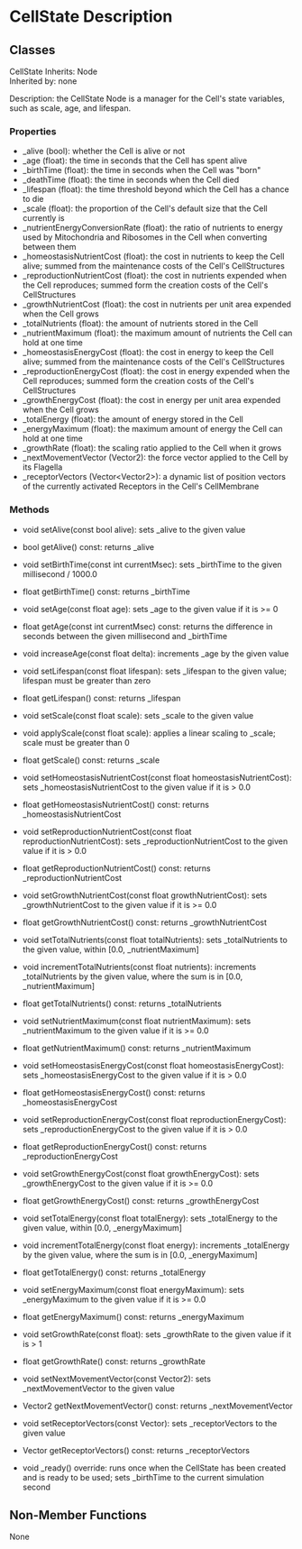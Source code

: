 # CellState Description

## Classes

CellState
Inherits: Node  
Inherited by: none

Description: the CellState Node is a manager for the Cell's state variables, such as scale, age, and lifespan.

### Properties
- _alive (bool): whether the Cell is alive or not
- _age (float): the time in seconds that the Cell has spent alive
- _birthTime (float): the time in seconds when the Cell was "born"
- _deathTime (float): the time in seconds when the Cell died
- _lifespan (float): the time threshold beyond which the Cell has a chance to die
- _scale (float): the proportion of the Cell's default size that the Cell currently is
- _nutrientEnergyConversionRate (float): the ratio of nutrients to energy used by Mitochondria and Ribosomes in the Cell when converting between them
- _homeostasisNutrientCost (float): the cost in nutrients to keep the Cell alive; summed from the maintenance costs of the Cell's CellStructures
- _reproductionNutrientCost (float): the cost in nutrients expended when the Cell reproduces; summed form the creation costs of the Cell's CellStructures
- _growthNutrientCost (float): the cost in nutrients per unit area expended when the Cell grows
- _totalNutrients (float): the amount of nutrients stored in the Cell
- _nutrientMaximum (float): the maximum amount of nutrients the Cell can hold at one time
- _homeostasisEnergyCost (float): the cost in energy to keep the Cell alive; summed from the maintenance costs of the Cell's CellStructures
- _reproductionEnergyCost (float): the cost in energy expended when the Cell reproduces; summed form the creation costs of the Cell's CellStructures
- _growthEnergyCost (float): the cost in energy per unit area expended when the Cell grows
- _totalEnergy (float): the amount of energy stored in the Cell
- _energyMaximum (float): the maximum amount of energy the Cell can hold at one time
- _growthRate (float): the scaling ratio applied to the Cell when it grows
- _nextMovementVector (Vector2): the force vector applied to the Cell by its Flagella
- _receptorVectors (Vector\<Vector2\>): a dynamic list of position vectors of the currently activated Receptors in the Cell's CellMembrane

### Methods
- void setAlive(const bool alive): sets _alive to the given value
- bool getAlive() const: returns _alive

- void setBirthTime(const int currentMsec): sets _birthTime to the given millisecond / 1000.0
- float getBirthTime() const: returns _birthTime

- void setAge(const float age): sets _age to the given value if it is >= 0
- float getAge(const int currentMsec) const: returns the difference in seconds between the given millisecond and _birthTime
- void increaseAge(const float delta): increments _age by the given value

- void setLifespan(const float lifespan): sets _lifespan to the given value; lifespan must be greater than zero
- float getLifespan() const: returns _lifespan

- void setScale(const float scale): sets _scale to the given value
- void applyScale(const float scale): applies a linear scaling to _scale; scale must be greater than 0
- float getScale() const: returns _scale

- void setHomeostasisNutrientCost(const float homeostasisNutrientCost): sets _homeostasisNutrientCost to the given value if it is > 0.0
- float getHomeostasisNutrientCost() const: returns _homeostasisNutrientCost

- void setReproductionNutrientCost(const float reproductionNutrientCost): sets _reproductionNutrientCost to the given value if it is > 0.0
- float getReproductionNutrientCost() const: returns _reproductionNutrientCost

- void setGrowthNutrientCost(const float growthNutrientCost): sets _growthNutrientCost to the given value if it is >= 0.0
- float getGrowthNutrientCost() const: returns _growthNutrientCost

- void setTotalNutrients(const float totalNutrients): sets _totalNutrients to the given value, within [0.0, _nutrientMaximum]
- void incrementTotalNutrients(const float nutrients): increments _totalNutrients by the given value, where the sum is in [0.0, _nutrientMaximum]
- float getTotalNutrients() const: returns _totalNutrients

- void setNutrientMaximum(const float nutrientMaximum): sets _nutrientMaximum to the given value if it is >= 0.0
- float getNutrientMaximum() const: returns _nutrientMaximum

- void setHomeostasisEnergyCost(const float homeostasisEnergyCost): sets _homeostasisEnergyCost to the given value if it is > 0.0
- float getHomeostasisEnergyCost() const: returns _homeostasisEnergyCost

- void setReproductionEnergyCost(const float reproductionEnergyCost): sets _reproductionEnergyCost to the given value if it is > 0.0
- float getReproductionEnergyCost() const: returns _reproductionEnergyCost

- void setGrowthEnergyCost(const float growthEnergyCost): sets _growthEnergyCost to the given value if it is >= 0.0
- float getGrowthEnergyCost() const: returns _growthEnergyCost

- void setTotalEnergy(const float totalEnergy): sets _totalEnergy to the given value, within [0.0, _energyMaximum]
- void incrementTotalEnergy(const float energy): increments _totalEnergy by the given value, where the sum is in [0.0, _energyMaximum]
- float getTotalEnergy() const: returns _totalEnergy

- void setEnergyMaximum(const float energyMaximum): sets _energyMaximum to the given value if it is >= 0.0
- float getEnergyMaximum() const: returns _energyMaximum

- void setGrowthRate(const float): sets _growthRate to the given value if it is > 1
- float getGrowthRate() const: returns _growthRate

- void setNextMovementVector(const Vector2): sets _nextMovementVector to the given value
- Vector2 getNextMovementVector() const: returns _nextMovementVector

- void setReceptorVectors(const Vector<Vector2>): sets _receptorVectors to the given value
- Vector<Vector2> getReceptorVectors() const: returns _receptorVectors

- void _ready() override: runs once when the CellState has been created and is ready to be used; sets _birthTime to the current simulation second

## Non-Member Functions
None

